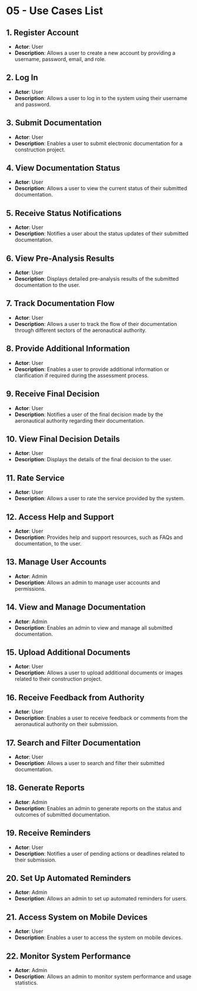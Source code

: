 # 05 - Use Cases List

## 1. Register Account

- **Actor**: User
- **Description**: Allows a user to create a new account by providing a username, password, email, and role.

## 2. Log In

- **Actor**: User
- **Description**: Allows a user to log in to the system using their username and password.

## 3. Submit Documentation

- **Actor**: User
- **Description**: Enables a user to submit electronic documentation for a construction project.

## 4. View Documentation Status

- **Actor**: User
- **Description**: Allows a user to view the current status of their submitted documentation.

## 5. Receive Status Notifications

- **Actor**: User
- **Description**: Notifies a user about the status updates of their submitted documentation.

## 6. View Pre-Analysis Results

- **Actor**: User
- **Description**: Displays detailed pre-analysis results of the submitted documentation to the user.

## 7. Track Documentation Flow

- **Actor**: User
- **Description**: Allows a user to track the flow of their documentation through different sectors of the aeronautical authority.

## 8. Provide Additional Information

- **Actor**: User
- **Description**: Enables a user to provide additional information or clarification if required during the assessment process.

## 9. Receive Final Decision

- **Actor**: User
- **Description**: Notifies a user of the final decision made by the aeronautical authority regarding their documentation.

## 10. View Final Decision Details

- **Actor**: User
- **Description**: Displays the details of the final decision to the user.

## 11. Rate Service

- **Actor**: User
- **Description**: Allows a user to rate the service provided by the system.

## 12. Access Help and Support

- **Actor**: User
- **Description**: Provides help and support resources, such as FAQs and documentation, to the user.

## 13. Manage User Accounts

- **Actor**: Admin
- **Description**: Allows an admin to manage user accounts and permissions.

## 14. View and Manage Documentation

- **Actor**: Admin
- **Description**: Enables an admin to view and manage all submitted documentation.

## 15. Upload Additional Documents

- **Actor**: User
- **Description**: Allows a user to upload additional documents or images related to their construction project.

## 16. Receive Feedback from Authority

- **Actor**: User
- **Description**: Enables a user to receive feedback or comments from the aeronautical authority on their submission.

## 17. Search and Filter Documentation

- **Actor**: User
- **Description**: Allows a user to search and filter their submitted documentation.

## 18. Generate Reports

- **Actor**: Admin
- **Description**: Enables an admin to generate reports on the status and outcomes of submitted documentation.

## 19. Receive Reminders

- **Actor**: User
- **Description**: Notifies a user of pending actions or deadlines related to their submission.

## 20. Set Up Automated Reminders

- **Actor**: Admin
- **Description**: Allows an admin to set up automated reminders for users.

## 21. Access System on Mobile Devices

- **Actor**: User
- **Description**: Enables a user to access the system on mobile devices.

## 22. Monitor System Performance

- **Actor**: Admin
- **Description**: Allows an admin to monitor system performance and usage statistics.
